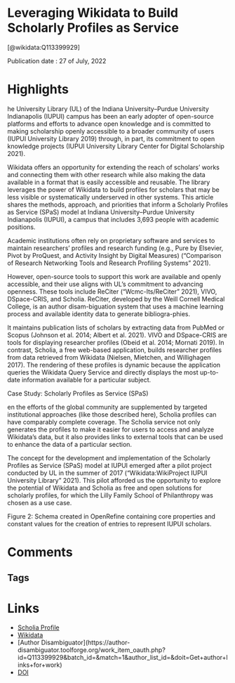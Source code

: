 
Leveraging Wikidata to Build Scholarly Profiles as Service
==========================================================
  
  [@wikidata:Q113399929]  
  
Publication date : 27 of July, 2022  

# Highlights
he University Library (UL) of the Indiana University–Purdue  University  Indianapolis  (IUPUI)  campus  has  been  an  early  adopter  of  open-source  platforms  and  efforts  to  advance  open  knowledge  and  is  committed  to  making  scholarship  openly  accessible  to  a  broader  community  of  users  (IUPUI  University  Library  2019)  through,  in  part,  its  commitment  to  open  knowledge  projects  (IUPUI  University  Library  Center  for  Digital  Scholarship  2021).  

Wikidata offers an opportunity for extending the reach of scholars’ works and connecting them with other research while also making the data available in a format that  is  easily  accessible  and  reusable.  The  library  leverages  the  power  of  Wikidata  to  build  profiles  for  scholars that may be less visible or systematically underserved in other systems. This article shares the methods, approach, and priorities that inform a Scholarly Profiles as Service (SPaS) model at Indiana University–Purdue University Indianapolis (IUPUI), a campus that includes 3,693 people with academic positions.

Academic  institutions  often  rely  on  proprietary  software  and  services  to  maintain  researchers’ profiles and research funding (e.g., Pure by Elsevier, Pivot by ProQuest, and Activity Insight by Digital  Measures)  (“Comparison  of  Research  Networking  Tools  and  Research  Profiling  Systems”  2021). 

However, open-source tools to support this work are available and openly accessible, and their use aligns with  UL’s  commitment  to  advancing  openness.  These  tools  include  ReCiter  (“Wcmc-Its/ReCiter”  2021),  VIVO, DSpace-CRIS, and Scholia. ReCiter, developed by the Weill Cornell Medical College, is an author disam-biguation  system  that  uses  a  machine  learning  process  and  available  identity  data  to  generate  bibliogra-phies.

It maintains publication lists of scholars by extracting data from PubMed or Scopus (Johnson et al. 2014;  Albert  et  al.  2021).  VIVO  and  DSpace-CRIS  are  tools  for  displaying  researcher  profiles  (Obeid  et  al.  2014;  Mornati  2019).  In  contrast,  Scholia,  a  free  web-based  application,  builds  researcher  profiles  from  data  retrieved  from  Wikidata  (Nielsen,  Mietchen,  and  Willighagen  2017).  The  rendering  of  these  profiles  is  dynamic  because  the  application  queries  the  Wikidata  Query  Service  and  directly  displays  the  most  up-to-date information available for a particular subject.

Case Study: Scholarly Profiles as Service (SPaS)

en the efforts of the global community are supplemented by targeted institutional approaches (like those described here), Scholia profiles can have comparably complete  coverage.  The  Scholia  service  not  only  generates  the  profiles  to  make  it  easier  for  users  to  access  and  analyze  Wikidata’s  data,  but  it  also  provides  links  to  external  tools  that  can  be  used  to  enhance the data of a particular section. 

The concept for the development and implementation of the Scholarly Profiles as Service (SPaS) model at IUPUI emerged after a pilot project conducted by UL in the summer of 2017 (“Wikidata:WikiProject IUPUI University Library” 2021). This pilot afforded us the opportunity to explore the potential of Wikidata and Scholia as free and open solutions for scholarly profiles, for which the Lilly Family School of Philanthropy was chosen as a use case.

Figure 2: Schema created in OpenRefine containing core properties and constant values for the creation of entries to represent IUPUI scholars.





# Comments

## Tags

# Links
  
 * [Scholia Profile](https://scholia.toolforge.org/work/Q113399929)  
 * [Wikidata](https://www.wikidata.org/wiki/Q113399929)  
 * [Author Disambiguator](https://author-
disambiguator.toolforge.org/work_item_oauth.php?id=Q113399929&batch_id=&match=1&author_list_id=&doit=Get+author+links+for+work)  
 * [DOI](https://doi.org/10.18357/KULA.171)  
